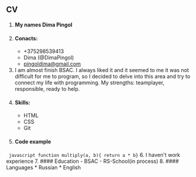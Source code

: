 ## CV
1. <h4> My names Dima Pingol 
2. #### Conacts:
    * +375298539413
    * Dima (@DimaPingol)
    * pingoldima@gmail.com
3.  I am almost finish BSAC. I always liked it and it seemed to me it was not difficult for me to program, so I decided to delve into this area and try to connect my life with programming. My strengths: teamplayer, responsible, ready to help.
4. #### Skills:
    * HTML
    * CSS 
    * Git
5. #### Code example
`  javascript function multiply(a, b){ return a * b} `
6. I haven't work experience 
7. #### Education 
    - BSAC
    - RS-School(in process)
8. #### Languages 
    * Russian
    * English